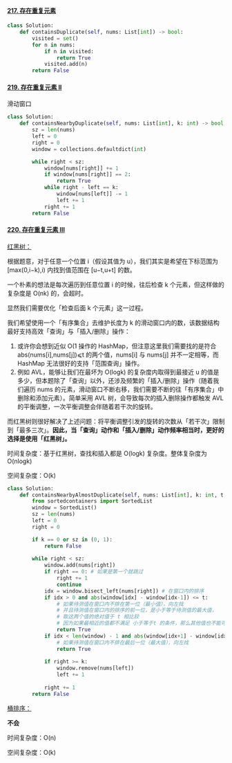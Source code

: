 #### [217. 存在重复元素](https://leetcode-cn.com/problems/contains-duplicate/)

```python
class Solution:
    def containsDuplicate(self, nums: List[int]) -> bool:
        visited = set()
        for n in nums:
            if n in visited:
                return True
            visited.add(n)
        return False
```

#### [219. 存在重复元素 II](https://leetcode-cn.com/problems/contains-duplicate-ii/)

滑动窗口

```python
class Solution:
    def containsNearbyDuplicate(self, nums: List[int], k: int) -> bool:
        sz = len(nums)
        left = 0
        right = 0
        window = collections.defaultdict(int)

        while right < sz:
            window[nums[right]] += 1
            if window[nums[right]] == 2:
                return True
            while right - left == k:
                window[nums[left]] -= 1
                left += 1
            right += 1
        return False
```

#### [220. 存在重复元素 III](https://leetcode-cn.com/problems/contains-duplicate-iii/)

[红黑树：](https://leetcode-cn.com/problems/contains-duplicate-iii/solution/gong-shui-san-xie-yi-ti-shuang-jie-hua-d-dlnv/)

根据题意，对于任意一个位置 i（假设其值为 u），我们其实是希望在下标范围为 [max(0,i−k),i) 内找到值范围在 [u−t,u+t] 的数。

一个朴素的想法是每次遍历到任意位置 i 的时候，往后检查 k 个元素，但这样做的复杂度是 O(nk) 的，会超时。

显然我们需要优化「检查后面 k 个元素」这一过程。

我们希望使用一个「有序集合」去维护长度为 k 的滑动窗口内的数，该数据结构最好支持高效「查询」与「插入/删除」操作：

1. 或许你会想到近似 O(1 操作的 HashMap，但注意这里我们需要找的是符合 abs(nums[i],nums[j])⩽t 的两个值，nums[i] 与 nums[j] 并不一定相等，而 HashMap 无法很好的支持「范围查询」操作。
2. 例如 AVL，能够让我们在最坏为 O(logk) 的复杂度内取得到最接近 u 的值是多少，但本题除了「查询」以外，还涉及频繁的「插入/删除」操作（随着我们遍历 nums 的元素，滑动窗口不断右移，我们需要不断的往「有序集合」中删除和添加元素）。简单采用 AVL 树，会导致每次的插入删除操作都触发 AVL 的平衡调整，一次平衡调整会伴随着若干次的旋转。

而红黑树则很好解决了上述问题：将平衡调整引发的旋转的次数从「若干次」限制到「最多三次」。**因此，当「查询」动作和「插入/删除」动作频率相当时，更好的选择是使用「红黑树」。**

时间复杂度：基于红黑树，查找和插入都是 O(logk) 复杂度。整体复杂度为 O(nlogk)

空间复杂度：O(k)

```python
class Solution:
    def containsNearbyAlmostDuplicate(self, nums: List[int], k: int, t: int) -> bool:
        from sortedcontainers import SortedList
        window = SortedList()
        sz = len(nums)
        left = 0
        right = 0

        if k == 0 or sz in (0, 1):
            return False
            
        while right < sz:
            window.add(nums[right])
            if right == 0: # 如果是第一个就跳过
                right += 1
                continue
            idx = window.bisect_left(nums[right]) # 在窗口内的排序
            if idx > 0 and abs(window[idx] - window[idx-1]) <= t:
                # 如果待测值在窗口内不排在第一位（最小值），向左找
                # 并且待测值在窗口内的排序的前一位，是小于等于待测值的最大值，
                # 取这两个值的绝对值于 t 相比较
                # 因为如果最相近的值都不满足 小于等于t 的条件，那么其他值也不能可能满足
                return True
            if idx < len(window) - 1 and abs(window[idx+1] - window[idx]) <= t:
                # 如果待测值在窗口内不排在最后一位（最大值），向左找
                return True
            
            if right >= k:
                window.remove(nums[left])
                left += 1
            
            right += 1
        return False
```

[桶排序：](https://leetcode-cn.com/problems/contains-duplicate-iii/solution/gong-shui-san-xie-yi-ti-shuang-jie-hua-d-dlnv/)

**不会**

时间复杂度：O(n)

空间复杂度：O(k)
